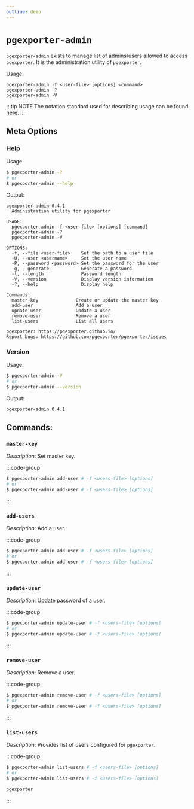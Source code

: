 ```yaml
---
outline: deep
---
```


# `pgexporter-admin`

`pgexporter-admin` exists to manage list of admins/users allowed to access `pgexporter`. It is the administration utility of `pgexporter`.

Usage:
```
pgexporter-admin -f <user-file> [options] <command>
pgexporter-admin -?
pgexporter-admin -V
```

:::tip NOTE
The notation standard used for describing usage can be found [here](http://docopt.org).
:::

## Meta Options

### Help

Usage
```sh
$ pgexporter-admin -?
# or
$ pgexporter-admin --help
```

Output:
```
pgexporter-admin 0.4.1
  Administration utility for pgexporter

USAGE:
  pgexporter-admin -f <user-file> [options] [command]
  pgexporter-admin -?
  pgexporter-admin -V

OPTIONS:
  -f, --file <user-file>    Set the path to a user file
  -U, --user <username>     Set the user name
  -P, --password <password> Set the password for the user
  -g, --generate            Generate a password
  -l, --length              Password length
  -V, --version             Display version information
  -?, --help                Display help

Commands:
  master-key              Create or update the master key
  add-user                Add a user
  update-user             Update a user
  remove-user             Remove a user
  list-users              List all users

pgexporter: https://pgexporter.github.io/
Report bugs: https://github.com/pgexporter/pgexporter/issues
```

### Version

Usage:
```sh
$ pgexporter-admin -V
# or
$ pgexporter-admin --version
```

Output:
```
pgexporter-admin 0.4.1
```

## Commands:

### `master-key`

_Description_: Set master key.

:::code-group
```sh [Usage]
$ pgexporter-admin add-user # -f <users-file> [options]
# or
$ pgexporter-admin add-user # -f <users-file> [options]
```
:::

### `add-users`

_Description_: Add a user.

:::code-group
```sh [Usage]
$ pgexporter-admin add-user # -f <users-file> [options]
# or
$ pgexporter-admin add-user # -f <users-file> [options]
```
:::

### `update-user`

_Description_: Update password of a user.

:::code-group
```sh [Usage]
$ pgexporter-admin update-user # -f <users-file> [options]
# or
$ pgexporter-admin update-user # -f <users-file> [options]
```
:::

### `remove-user`

_Description_: Remove a user.

:::code-group
```sh [Usage]
$ pgexporter-admin remove-user # -f <users-file> [options]
# or
$ pgexporter-admin remove-user # -f <users-file> [options]
```
:::

### `list-users`

_Description_: Provides list of users configured for `pgexporter`.

:::code-group
```sh [Usage]
$ pgexporter-admin list-users # -f <users-file> [options]
# or
$ pgexporter-admin list-users # -f <users-file> [options]
```

```txt [Output]
pgexporter
```
:::
